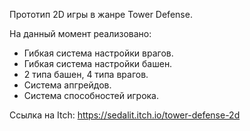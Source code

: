 Прототип 2D игры в жанре Tower Defense.

На данный момент реализовано:

- Гибкая система настройки врагов.
- Гибкая система настройки башен.
- 2 типа башен, 4 типа врагов.
- Система апгрейдов.
- Система способностей игрока.

Ссылка на Itch: https://sedalit.itch.io/tower-defense-2d
